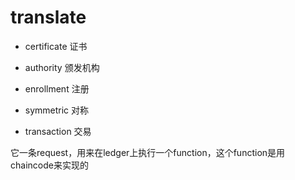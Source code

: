 # translate

+ certificate 证书

+ authority 颁发机构

+ enrollment 注册

+ symmetric 对称


+ transaction 交易

它一条request，用来在ledger上执行一个function，这个function是用chaincode来实现的